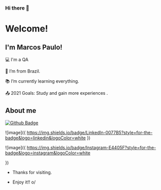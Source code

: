 ### Hi there 👋

# Welcome!

 

## I'm Marcos Paulo!

 

:computer: I'm a QA 

:house_with_garden: I’m from Brazil.

:books: I’m currently learning everything.

:outbox_tray: 2021 Goals: Study and gain more experiences .

 

## About me

[![Github Badge](https://img.shields.io/badge/-Github-000?style=flat-square&logo=Github&logoColor=white&link=https://github.com/marcospaulo7)](https://github.com/marcospaulo7)

![image]({ https://img.shields.io/badge/LinkedIn-0077B5?style=for-the-badge&logo=linkedin&logoColor=white
})

![image]({ https://img.shields.io/badge/Instagram-E4405F?style=for-the-badge&logo=instagram&logoColor=white

})


- Thanks for visiting.

- Enjoy it!! o/
<!--
**marcospaulo7/marcospaulo7** is a ✨ _special_ ✨ repository because its `README.md` (this file) appears on your GitHub profile.

Here are some ideas to get you started:

- 🔭 I’m currently working on ...
- 🌱 I’m currently learning ...
- 👯 I’m looking to collaborate on ...
- 🤔 I’m looking for help with ...
- 💬 Ask me about ...
- 📫 How to reach me: ...
- 😄 Pronouns: ...
- ⚡ Fun fact: ...
-->
